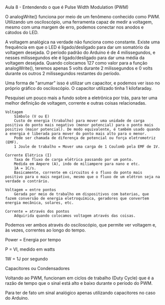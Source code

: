 Aula 8 - Entendendo o que é Pulse Width Modulation (PWM)

O analogWrite() funciona por meio de um fenômeno conhecido como PWM. Utilizando um osciloscópio, uma ferramenta capaz de medir a voltagem, mesmo com uma margem de erro, podemos conectar nos anodos e cátodos do LED.

A voltagem analógica na verdade não funciona como constante. Existe uma frequência em que o LED é ligado/desligado para dar um somatório da voltagem desejada. O período padrão do Arduino é de 4 milissegundos, e nesses milissegundos ele é ligado/desligado para dar uma média da voltagem desejada. Quando colocamos 127 como valor para a função analogWrite(), teremos apenas 5 volts durante 2 milissegundos e 0 volts durante os outros 2 milissegundos restantes do período.

Uma forma de "arrumar" isso é utilizar um capacitor, e podemos ver isso no próprio gráfico do osciloscópio. O capacitor utilizado tinha 1 kilofaraday.

Pesquisei um pouco mais a fundo sobre a eletrônica por trás, para ter uma melhor definição de voltagem, corrente e outras coisas relacionadas.

    Voltagem
        Símbolo (V ou E)
        Custo de energia (trabalho) para mover uma unidade de carga positiva do ponto mais negativo (menor potencial) para o ponto mais positivo (maior potencial). De modo equivalente, é também usado quando a energia é liberada para mover do ponto mais alto para o menor.
        Pode ser chamada de diferença de potencial ou força eletromotriz (EMF).
        1 Joule de trabalho = Mover uma carga de 1 Coulomb pela EMF de 1V.

    Corrente Elétrica (I)
        Taxa de fluxo de carga elétrica passando por um ponto.
        Medida em Ampere (A), indo de miliampere para nano e etc.
        1A = 1C/s.
        Basicamente, corrente em circuitos é o fluxo do ponto mais positivo para o mais negativo, mesmo que o fluxo de um elétron seja na verdade o contrário.

    Voltagem = entre pontos
        Gerada por meio de trabalho em dispositivos com baterias, que fazem conversão de energia eletroquímica, geradores que convertem energia mecânica, solares, etc.

    Corrente = através dos pontos
        Adquirida quando colocamos voltagem através das coisas.

Podemos ver ambos através do osciloscópio, que permite ver voltagem e, às vezes, correntes ao longo do tempo.

Power = Energia por tempo

P = VI, medido em watts

1W = 1J por segundo

Capacitores ou Condensadores

Voltando ao PWM, funcionam em ciclos de trabalho (Duty Cycle) que é a razão de tempo que o sinal está alto e baixo durante o período do PWM.

Para ter de fato um sinal analógico apenas utilizando capacitores no caso do Arduino.
